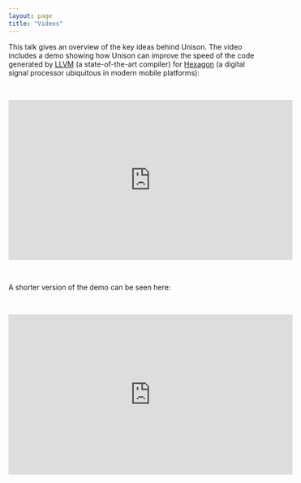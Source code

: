 ```yaml
---
layout: page
title: "Videos"
---
```


This talk gives an overview of the key ideas behind Unison. The video includes a
demo showing how Unison can improve the speed of the code generated by
[LLVM](http://llvm.org/) (a state-of-the-art compiler) for
[Hexagon](https://en.wikipedia.org/wiki/Qualcomm_Hexagon) (a digital signal
processor ubiquitous in modern mobile platforms):

<br />

<p><center>
<div class="video-wrapper">
<div class="video-container">
<iframe width="560" height="315" src="https://www.youtube.com/embed/bjuYKLjVkZs?modestbranding=1&rel=0&showinfo=0" frameborder="0" allowfullscreen></iframe>
</div>
</div>
</center></p>

<br />

A shorter version of the demo can be seen here:

<br />

<p><center>
<div class="video-wrapper">
<div class="video-container">
<iframe width="560" height="315" src="https://www.youtube.com/embed/t4g2AjSfMX8?modestbranding=1&rel=0&showinfo=0" frameborder="0" allowfullscreen></iframe>
</div>
</div>
</center></p>

